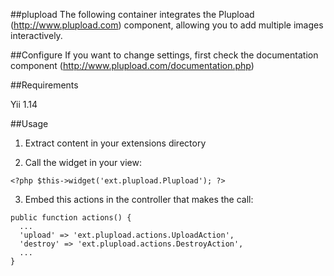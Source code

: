 ##plupload
The following container integrates the Plupload (http://www.plupload.com)
component, allowing you to add multiple images interactively.

##Configure
If you want to change settings, first check the documentation component
(http://www.plupload.com/documentation.php)
 
##Requirements

Yii 1.14

##Usage

1) Extract content in your extensions directory

1) Call the widget in your view:
~~~
<?php $this->widget('ext.plupload.Plupload'); ?>
~~~
3) Embed this actions in the controller that makes the call:
~~~
public function actions() {
  ...
  'upload' => 'ext.plupload.actions.UploadAction',
  'destroy' => 'ext.plupload.actions.DestroyAction',
  ...
}
~~~